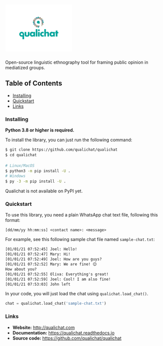 # <img alt="Qualichat" src="branding/logo/qualichat-logo.png" height="150">

Open-source linguistic ethnography tool for framing public opinion in mediatized groups.


## Table of Contents

- [Installing](#installing)
- [Quickstart](#quickstart)
- [Links](#links)


### Installing

**Python 3.8 or higher is required.**

To install the library, you can just run the following command:
```sh
$ git clone https://github.com/qualichat/qualichat
$ cd qualichat

# Linux/MacOS
$ python3 -m pip install -U .
# Windows
$ py -3 -m pip install -U .
```

Qualichat is not available on PyPI yet.


### Quickstart

To use this library, you need a plain WhatsApp chat text file, following this format:

```
[dd/mm/yy hh:mm:ss] <contact name>: <message>
```

For example, see this following sample chat file named `sample-chat.txt`:

```
[01/01/21 07:52:45] Joel: Hello!
[01/01/21 07:52:47] Mary: Hi!
[01/01/21 07:52:49] Joel: How are you guys?
[01/01/21 07:52:52] Mary: We are fine! 😊
How about you?
[01/01/21 07:52:55] Oliva: Everything's great!
[01/01/21 07:52:59] Joel: Cool! I am also fine!
[01/01/21 07:53:03] John left
```

In your code, you will just load the chat using `qualichat.load_chat()`.

```py
chat = qualichat.load_chat('sample-chat.txt')
```


### Links

- **Website:** http://qualichat.com
- **Documentation:** https://qualichat.readthedocs.io
- **Source code:** https://github.com/qualichat/qualichat

